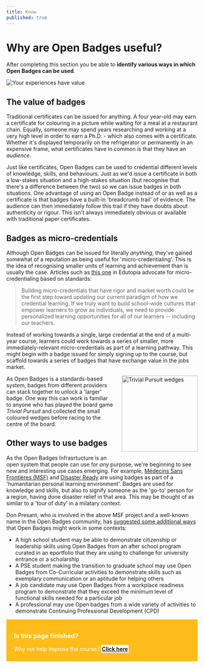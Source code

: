 ```yaml
---
title: Know
published: true
---
```


# Why are Open Badges useful?
After completing this section you be able to **identify various ways in which Open Badges can be used**.

<img src="{{ site.baseurl }}/img/visual-thinkery/experiences-value.png" alt="Your experiences have value"></a></p>

## The value of badges
Traditional certificates can be issued for anything. A four year-old may earn a certificate for colouring in a picture while waiting for a meal at a restaurant chain. Equally, someone may spend years researching and working at a very high level in order to earn a Ph.D. - which also comes with a certificate. Whether it's displayed temporarily on the  refrigerator or permanently in an expensive frame, what certificates have in common is that they have an *audience*.

Just like certificates, Open Badges can be used to credential different levels of knowledge, skills, and behaviours. Just as we'd issue a certificate in both a low-stakes situation and a high-stakes situation (but recognise that there's a difference between the two) so we can issue badges in both situations. One advantage of using an Open Badge instead of or as well as a certificate is that badges have a built-in 'breadcrumb trail' of evidence. The audience can then immediately follow this trail if they have doubts about authenticity or rigour. This isn't always immediately obvious or available with traditional paper certificates.

## Badges as micro-credentials
Although Open Badges can be issued for literally *anything*, they've gained somewhat of a reputation as being useful for 'micro-credentialing'. This is the idea of recognising smaller units of learning and achievement than is usually the case. Articles such as [this one](http://www.edutopia.org/blog/micro-credentials-empowering-lifelong-learners-krista-moroder) in Edutopia advocate for micro-credentialing based on standards:

> Building micro-credentials that have rigor and market worth could be the first step toward updating our current paradigm of how we credential learning. If we truly want to build school-wide cultures that empower learners to grow as individuals, we need to provide personalized learning opportunities for all of our learners -- including our teachers.

Instead of working towards a single, large credential at the end of a multi-year course, learners could work towards a series of smaller, more immediately-relevant micro-credentials as part of a learning pathway. This might begin with a badge issued for simply signing up to the course, but scaffold towards a series of badges that have exchange value in the jobs market.

<div style="float:right; padding-left:20px; padding-bottom:20px;"><img src="{{ site.baseurl }}/img/trivial-pursuit.jpg" alt="Trivial Pursuit wedges" width="200px"></div>As Open Badges is a standards-based system, badges from different providers can stack together to unlock a 'larger' badge. One way this can work is familiar to anyone who has played the board game <em>Trivial Pursuit</em> and collected the small coloured wedges before racing to the centre of the board.

## Other ways to use badges

As the Open Badges Infrasrtucture is an open system that people can use for *any* purpose, we're beginning to see new and interesting use cases emerging. For example, [Médecins Sans Frontières (MSF)](http://www.slideshare.net/dpresant/personal-learning-environments-powered-by-open-badge-enabledpl-ev21epicforupload) and [Disaster Ready](http://www.disasterready.org/blog/introducing-open-badges) are using badges as part of a 'humanitarian personal learning environment'. Badges are used for knowledge and skills, but also to signify someone as the 'go-to' person for a region, having done disaster relief in that area. This may be thought of as similar to a 'tour of duty' in a milatary context.

Don Presant, who is involved in the above MSF project and a well-known name in the Open Badges community, has [suggested some additional ways](http://www.savvyfolio.net/user/don/overview-open-badges) that Open Badges might work in some contexts:

* A high school student may be able to demonstrate citizenship or leadership skills using Open Badges from an after school program curated in an eportfolio that they are using to challenge for university entrance or a scholarship
* A PSE student making the transition to graduate school may use Open Badges from Co-Curricular activities to demonstrate skills such as exemplary communication or an aptitude for helping others
* A job candidate may use Open Badges from a workplace readiness program to demonstrate that they exceed the minimum level of functional skills needed for a particular job
* A professional may use Open badges from a wide variety of activities to demonstrate Continuing Professional Development (CPD)


<div style="background:#FFBC1A; padding:10px; padding-left:20px; color:white;">
<h3>Is this page finished?</h3>
<p>Why not help improve the course? <strong><a style="background:white; padding:2px;" href="https://github.com/thinkoutloudclub/badge-course/wiki/Help-improve-the-Open-Badges-101-course">Click here</a></strong></p>
</div>

